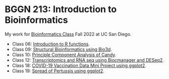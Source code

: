 # BGGN 213: Introduction to Bioinformatics

My work for [Bioinformatics Class](https://bioboot.github.io/bggn213_F22/) Fall 2022 at UC San Diego. 

- Class 06: [Introduction to R functions](https://github.com/devanshia99/bggn213_/blob/main/class06/lab6.pdf). 
- Class 09: [Structural Bioinformatics using Bio3d](https://github.com/devanshia99/bggn213_/blob/main/class09/class09.md). 
- Class 10: [Principle Component Analysis of Candy](https://github.com/devanshia99/bggn213_/blob/main/class10/class10.html). 
- Class 12: [Transcriptomics and RNA seq using Biocmanager and DESeq2](https://github.com/devanshia99/bggn213_/blob/main/class12/class12.pdf). 
- Class 18: [COVID-19 Vaccination Data Mini Project using ggplot2](https://github.com/devanshia99/bggn213_/blob/main/vaxproject/vaxproject.pdf). 
- Class 19: [Spread of Pertussis using ggplot2](https://github.com/devanshia99/bggn213_/blob/main/class19/lab19.pdf). 

